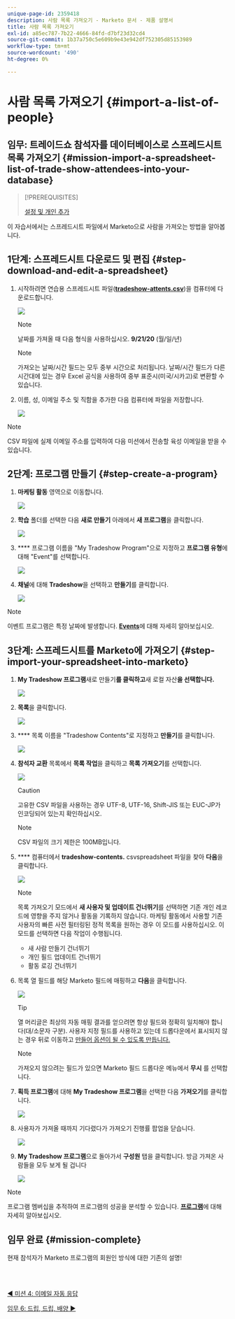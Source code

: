 ```yaml
---
unique-page-id: 2359418
description: 사람 목록 가져오기 - Marketo 문서 - 제품 설명서
title: 사람 목록 가져오기
exl-id: a85ec787-7b22-4666-84fd-d7bf23d32cd4
source-git-commit: 1b37a750c5e609b9e43e942df752305d85153989
workflow-type: tm+mt
source-wordcount: '490'
ht-degree: 0%

---
```


# 사람 목록 가져오기 {#import-a-list-of-people}

## 임무: 트레이드쇼 참석자를 데이터베이스로 스프레드시트 목록 가져오기 {#mission-import-a-spreadsheet-list-of-trade-show-attendees-into-your-database}

>[!PREREQUISITES]
>
>[설정 및 개인 추가](/help/marketo/getting-started/quick-wins/get-set-up-and-add-a-person.md)

이 자습서에서는 스프레드시트 파일에서 Marketo으로 사람을 가져오는 방법을 알아봅니다.

## 1단계: 스프레드시트 다운로드 및 편집 {#step-download-and-edit-a-spreadsheet}

1. 시작하려면 연습용 스프레드시트 파일([**tradeshow-attents.csv**](/help/marketo/getting-started/assets/tradeshow-attendees.csv))을 컴퓨터에 다운로드합니다.

   ![](assets/image2014-9-24-12-3a5-3a0.png)

   >[!NOTE]
   >
   >날짜를 가져올 때 다음 형식을 사용하십시오. **9/21/20** (월/일/년)

   >[!NOTE]
   >
   >가져오는 날짜/시간 필드는 모두 중부 시간으로 처리됩니다. 날짜/시간 필드가 다른 시간대에 있는 경우 Excel 공식을 사용하여 중부 표준시(미국/시카고)로 변환할 수 있습니다.

1. 이름, 성, 이메일 주소 및 직함을 추가한 다음 컴퓨터에 파일을 저장합니다.

   ![](assets/image2014-9-24-12-3a5-3a30.png)

>[!NOTE]
>
>CSV 파일에 실제 이메일 주소를 입력하여 다음 미션에서 전송할 육성 이메일을 받을 수 있습니다.

## 2단계: 프로그램 만들기 {#step-create-a-program}

1. **마케팅 활동** 영역으로 이동합니다.

   ![](assets/ma-2.png)

1. **학습** 폴더를 선택한 다음 **새로 만들기** 아래에서 **새 프로그램**&#x200B;을 클릭합니다.

   ![](assets/image2014-9-24-12-3a21-3a13.png)

1. **** 프로그램 이름을 &quot;My Tradeshow Program&quot;으로 지정하고  **프로그램 유형**&#x200B;에 대해 &quot;Event&quot;를 선택합니다.

   ![](assets/image2014-9-24-12-3a21-3a25.png)

1. **채널**&#x200B;에 대해 **Tradeshow**&#x200B;을 선택하고 **만들기**&#x200B;를 클릭합니다.

   ![](assets/image2014-9-24-12-3a21-3a39.png)

>[!NOTE]
>
>이벤트 프로그램은 특정 날짜에 발생합니다. [**Events**](/help/marketo/product-docs/demand-generation/events/understanding-events/understanding-event-programs.md)&#x200B;에 대해 자세히 알아보십시오.

## 3단계: 스프레드시트를 Marketo에 가져오기 {#step-import-your-spreadsheet-into-marketo}

1. **My Tradeshow 프로그램**&#x200B;새로 만들기&#x200B;**를 클릭하고**&#x200B;새 로컬 자산&#x200B;**을 선택합니다.**

   ![](assets/seven-3.png)

1. **목록**&#x200B;을 클릭합니다.

   ![](assets/image2014-9-24-12-3a22-3a56.png)

1. **** 목록 이름을 &quot;Tradeshow Contents&quot;로 지정하고  **만들기**&#x200B;를 클릭합니다.

   ![](assets/image2014-9-24-12-3a23-3a9.png)

1. **참석자 교환** 목록에서 **목록 작업**&#x200B;을 클릭하고 **목록 가져오기**&#x200B;를 선택합니다.

   ![](assets/ten-2.png)

   >[!CAUTION]
   >
   >고유한 CSV 파일을 사용하는 경우 UTF-8, UTF-16, Shift-JIS 또는 EUC-JP가 인코딩되어 있는지 확인하십시오.

   >[!NOTE]
   >
   >CSV 파일의 크기 제한은 100MB입니다.

1. **** 컴퓨터에서  **tradeshow-contents.** csvspreadsheet 파일을 찾아  **다음**&#x200B;을 클릭합니다.

   ![](assets/eleven-2.png)

   >[!NOTE]
   >
   >목록 가져오기 모드에서 **새 사용자 및 업데이트 건너뛰기**&#x200B;를 선택하면 기존 개인 레코드에 영향을 주지 않거나 활동을 기록하지 않습니다. 마케팅 활동에서 사용할 기존 사용자의 빠른 사전 필터링된 정적 목록을 원하는 경우 이 모드를 사용하십시오. 이 모드를 선택하면 다음 작업이 수행됩니다.
   >
   > * 새 사람 만들기 건너뛰기
   > * 개인 필드 업데이트 건너뛰기
   > * 활동 로깅 건너뛰기


1. 목록 열 필드를 해당 Marketo 필드에 매핑하고 **다음**&#x200B;을 클릭합니다.

   ![](assets/image2014-9-24-12-3a24-3a49.png)

   >[!TIP]
   >
   >열 머리글은 최상의 자동 매핑 결과를 얻으려면 항상 필드와 정확히 일치해야 합니다(대/소문자 구분). 사용자 지정 필드를 사용하고 있는데 드롭다운에서 표시되지 않는 경우 뒤로 이동하고 [만들어 옵션이 될 수 있도록 만듭니다.](/help/marketo/product-docs/administration/field-management/create-a-custom-field-in-marketo.md)

   >[!NOTE]
   >
   >가져오지 않으려는 필드가 있으면 Marketo 필드 드롭다운 메뉴에서 **무시** 를 선택합니다.

1. **획득 프로그램**&#x200B;에 대해 **My Tradeshow 프로그램**&#x200B;을 선택한 다음 **가져오기**&#x200B;를 클릭합니다.

   ![](assets/image2014-9-24-12-3a25-3a1.png)

1. 사용자가 가져올 때까지 기다렸다가 가져오기 진행률 팝업을 닫습니다.

   ![](assets/image2014-9-24-12-3a25-3a13.png)

1. **My Tradeshow 프로그램**&#x200B;으로 돌아가서 **구성원** 탭을 클릭합니다. 방금 가져온 사람들을 모두 보게 될 겁니다

   ![](assets/fifteen-1.png)

>[!NOTE]
>
>프로그램 멤버십을 추적하여 프로그램의 성공을 분석할 수 있습니다. [**프로그램**](/help/marketo/product-docs/core-marketo-concepts/programs/creating-programs/understanding-programs.md)&#x200B;에 대해 자세히 알아보십시오.

## 임무 완료 {#mission-complete}

현재 참석자가 Marketo 프로그램의 회원인 방식에 대한 기존의 설명!

<br> 

[◄ 미션 4: 이메일 자동 응답](/help/marketo/getting-started/quick-wins/email-auto-response.md)

[임무 6: 드립, 드립, 배양 ►](/help/marketo/getting-started/quick-wins/drip-drip-nurture.md)
